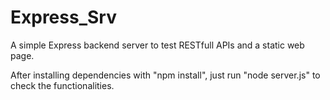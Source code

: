 # Express_Srv
A simple Express backend server to test RESTfull APIs and a static web page.

After installing dependencies with "npm install", just run "node server.js" to check the functionalities.
